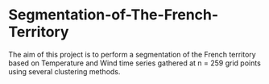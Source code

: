 # Segmentation-of-The-French-Territory
The aim of this project is to perform a segmentation of the French territory based on Temperature and Wind time series gathered at n = 259 grid points using several clustering methods.
